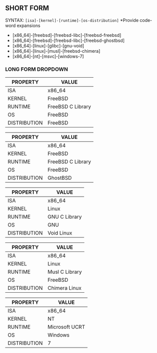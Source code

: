 ## SHORT FORM
SYNTAX: `[isa]-[kernel]-[runtime]-[os-distribution]`
\*Provide code-word expansions

- [x86_64]-[freebsd]-[freebsd-libc]-[freebsd-freebsd]
- [x86_64]-[freebsd]-[freebsd-libc]-[freebsd-ghostbsd]
- [x86_64]-[linux]-[glibc]-[gnu-void]
- [x86_64]-[linux]-[musl]-[freebsd-chimera]
- [x86_64]-[nt]-[msvc]-[windows-7]

### LONG FORM DROPDOWN

| PROPERTY     | VALUE             |
| ------------ | ----------------- |
| ISA          | x86_64            |
| KERNEL       | FreeBSD           |
| RUNTIME      | FreeBSD C Library |
| OS           | FreeBSD           |
| DISTRIBUTION | FreeBSD           |

| PROPERTY     | VALUE             |
| ------------ | ----------------- |
| ISA          | x86_64            |
| KERNEL       | FreeBSD           |
| RUNTIME      | FreeBSD C Library |
| OS           | FreeBSD           |
| DISTRIBUTION | GhostBSD          |

| PROPERTY     | VALUE         |
| ------------ | ------------- |
| ISA          | x86_64        |
| KERNEL       | Linux         |
| RUNTIME      | GNU C Library |
| OS           | GNU           |
| DISTRIBUTION | Void Linux    |

| PROPERTY     | VALUE          |
| ------------ | -------------- |
| ISA          | x86_64         |
| KERNEL       | Linux          |
| RUNTIME      | Musl C Library |
| OS           | FreeBSD        |
| DISTRIBUTION | Chimera Linux  |

| PROPERTY     | VALUE          |
| ------------ | -------------- |
| ISA          | x86_64         |
| KERNEL       | NT             |
| RUNTIME      | Microsoft UCRT |
| OS           | Windows        |
| DISTRIBUTION | 7              |
